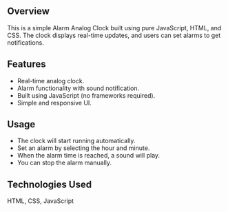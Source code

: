 ## Overview
This is a simple Alarm Analog Clock built using pure JavaScript, HTML, and CSS. The clock displays real-time updates, and users can set alarms to get notifications.

## Features
- Real-time analog clock.
- Alarm functionality with sound notification.
- Built using JavaScript (no frameworks required).
- Simple and responsive UI.

## Usage
- The clock will start running automatically.
- Set an alarm by selecting the hour and minute.
- When the alarm time is reached, a sound will play.
- You can stop the alarm manually.

## Technologies Used
HTML,
CSS,
JavaScript
